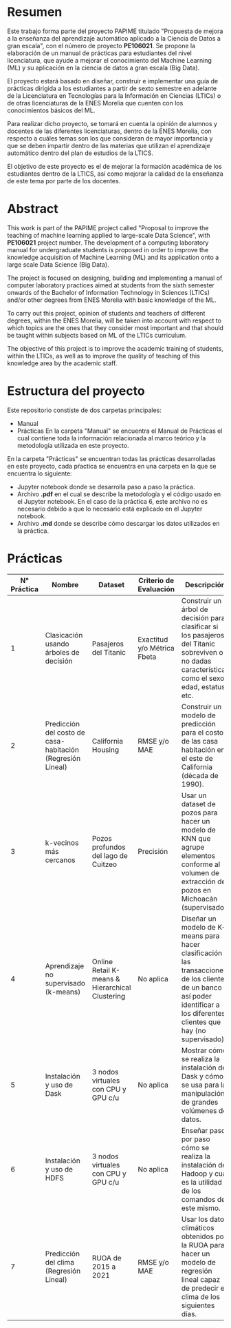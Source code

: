 # Resumen

Este trabajo forma parte del proyecto PAPIME titulado "Propuesta de mejora a la
enseñanza del aprendizaje automático aplicado a la Ciencia de Datos a gran escala",
con el número de proyecto **PE106021**. Se propone la elaboración de un manual de
prácticas para estudiantes del nivel licenciatura, que ayude a mejorar el conocimiento
del Machine Learning (ML) y su aplicación en la ciencia de datos a gran escala (Big
Data).

El proyecto estará basado en diseñar, construir e implementar una guía de prácticas 
dirigida a los estudiantes a partir de sexto semestre en adelante de la Licenciatura
en Tecnologías para la Información en Ciencias (LTICs) o de otras licenciaturas de la
ENES Morelia que cuenten con los conocimientos básicos del ML.

Para realizar dicho proyecto, se tomará en cuenta la opinión de alumnos y docentes
de las diferentes licenciaturas, dentro de la ENES Morelia, con respecto a cuáles temas
son los que consideran de mayor importancia y que se deben impartir dentro de las
materias que utilizan el aprendizaje automático dentro del plan de estudios de la
LTICS.

El objetivo de este proyecto es el de mejorar la formación académica de los estudiantes dentro de la LTICS, 
así como mejorar la calidad de la enseñanza de este tema por parte de los docentes.

# Abstract

This work is part of the PAPIME project called "Proposal to improve the teaching
of machine learning applied to large-scale Data Science", with **PE106021** project number. 
The development of a computing laboratory manual for undergraduate students
is proposed in order to improve the knowledge acquisition of Machine Learning (ML)
and its application onto a large scale Data Science (Big Data).

The project is focused on designing, building and implementing a manual of computer 
laboratory practices aimed at students from the sixth semester onwards of the
Bachelor of Information Technology in Sciences (LTICs) and/or other degrees from
ENES Morelia with basic knowledge of the ML.

To carry out this project, opinion of students and teachers of different degrees,
within the ENES Morelia, will be taken into account with respect to which topics
are the ones that they consider most important and that should be taught within
subjects based on ML of the LTICs curriculum.

The objective of this project is to improve the academic training of students,
within the LTICs, as well as to improve the quality of teaching of this knowledge area
by the academic staff.

# Estructura del proyecto

Este repositorio constiste de dos carpetas principales:
- Manual
- Prácticas
En la carpeta "Manual" se encuentra el Manual de Prácticas el cual contiene toda la información relacionada al marco teórico y la metodología utilizada en este proyecto.

En la carpeta "Prácticas" se encuentran todas las prácticas desarrolladas en este proyecto, cada pŕactica se encuentra en una carpeta en la que se encuentra lo siguiente:
- Jupyter notebook donde se desarrolla paso a paso la práctica.
- Archivo **.pdf** en el cual se describe la metodología y el código usado en el Jupyter notebook. En el caso de la práctica 6, este archivo no es necesario debido a que lo necesario está explicado en el Jupyter notebook.
- Archivo **.md** donde se describe cómo descargar los datos utilizados en la práctica.

# Prácticas
| N°  Práctica | Nombre                                                     | Dataset                                         | Criterio de  Evaluación     | Descripción                                                                                                                                                                     |
|--------------|------------------------------------------------------------|-------------------------------------------------|-----------------------------|---------------------------------------------------------------------------------------------------------------------------------------------------------------------------------|
| 1            | Clasicación usando árboles de decisión                     | Pasajeros del Titanic                           | Exactitud y/o Métrica Fbeta | Construir un árbol de decisión para clasificar si los pasajeros del Titanic sobreviven o no dadas características como el sexo, edad, estatus, etc.                             |
| 2            | Predicción del costo de casa-habitación (Regresión Lineal) | California Housing                              | RMSE y/o MAE                | Construir un modelo de predicción para el costo de las casa habitación en el este de California (década de 1990).                                                               |
| 3            | k-vecinos más cercanos                                     | Pozos profundos del lago de Cuitzeo             | Precisión                   | Usar un dataset de pozos para hacer un modelo de KNN que agrupe elementos conforme al volumen de extracción de pozos en Michoacán (supervisado).                                |
| 4            | Aprendizaje no supervisado (k-means)                       | Online Retail K-means & Hierarchical Clustering | No aplica                   | Diseñar un modelo de K-means para hacer clasificación las transacciones de los clientes de un banco y así poder identificar a los diferentes clientes que hay (no supervisado). |
| 5            | Instalación y uso de Dask                                  | 3 nodos virtuales con CPU y GPU c/u             | No aplica                   | Mostrar cómo se realiza la instalación de Dask y cómo se usa para la manipulación de grandes volúmenes de datos.                                                               |
| 6            | Instalación y uso de HDFS                                  | 3 nodos virtuales con CPU y GPU c/u             | No aplica                   | Enseñar paso por paso cómo se realiza la instalación de Hadoop y cuál es la utilidad de los comandos de este mismo.                                                             |
| 7            | Predicción del clima (Regresión Lineal)                    | RUOA de 2015 a 2021                             | RMSE y/o MAE                | Usar los datos climáticos obtenidos por la RUOA para hacer un modelo de regresión lineal capaz de predecir el clima de los siguientes días.                                     |
